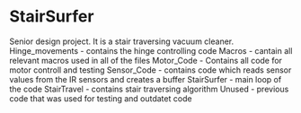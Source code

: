 # StairSurfer
Senior design project. It is a stair traversing vacuum cleaner. 
Hinge_movements - contains the hinge controlling code
Macros - cantain all relevant macros used in all of the files
Motor_Code - Contains all code for motor controll and testing
Sensor_Code - contains code which reads sensor values from the IR sensors and creates a buffer
StairSurfer - main loop of the code
StairTravel - contains stair traversing algorithm
Unused - previous code that was used for testing and outdatet code

